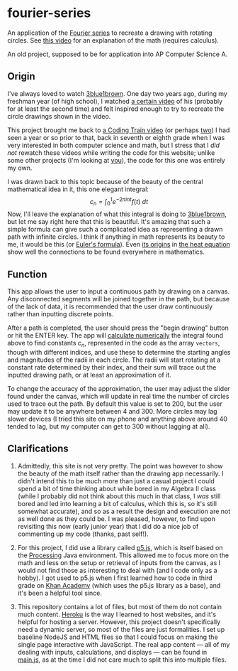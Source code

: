 # fourier-series
An application of the [Fourier series](https://en.wikipedia.org/wiki/Fourier_series) to recreate a drawing with rotating circles. See [this video](https://www.youtube.com/watch?v=r6sGWTCMz2k) for an explanation of the math (requires calculus).

An old project, supposed to be for application into AP Computer Science A.

## Origin
I've always loved to watch [3blue1brown](https://www.youtube.com/c/3blue1brown). One day two years ago, during my freshman year (of high school), I watched [a certain video](https://www.youtube.com/watch?v=r6sGWTCMz2k) of his (probably for at least the second time) and felt inspired enough to try to recreate the circle drawings shown in the video.

This project brought me back to [a Coding Train video](https://www.youtube.com/watch?v=MY4luNgGfms) (or perhaps [two](https://www.youtube.com/watch?v=Mm2eYfj0SgA)) I had seen a year or so prior to that, back in seventh or eighth grade when I was very interested in both computer science and math, but I stress that I *did not* rewatch these videos while writing the code for this website; unlike some other projects (I'm looking at [you](https://www.youtube.com/watch?v=flxOkx0yLrY)), the code for this one was entirely my own.

I was drawn back to this topic because of the beauty of the central mathematical idea in it, this one elegant integral:
$$c_n=\int _0^1 e^{-2\pi i n t} f(t) \ dt$$
Now, I'll leave the explanation of what this integral is doing to [3blue1brown](https://www.youtube.com/watch?v=r6sGWTCMz2k&t=982s), but let me say right here that this is beautiful. It's amazing that such a simple formula can give such a complicated idea as representing a drawn path with infinite circles. I think if anything in math represents its beauty to me, it would be this (or [Euler's formula](https://en.wikipedia.org/wiki/Euler%27s_formula)). Even [its origins](https://en.wikipedia.org/wiki/Heat_equation#Solving_the_heat_equation_using_Fourier_series) in [the heat equation](https://en.wikipedia.org/wiki/Heat_equation) show well the connections to be found everywhere in mathematics.


## Function
This app allows the user to input a continuous path by drawing on a canvas. Any disconnected segments will be joined together in the path, but because of the lack of data, it is recommended that the user draw continuously rather than inputting discrete points.

After a path is completed, the user should press the "begin drawing" button or hit the ENTER key. The app will [calculate numerically](https://en.wikipedia.org/wiki/Numerical_integration) the integral found above to find constants $c_n$, represented in the code as the array `vectors`, though with different indices, and use these to determine the starting angles and magnitudes of the radii in each circle. The radii will start rotating at a constant rate determined by their index, and their sum will trace out the inputted drawing path, or at least an approximation of it.

To change the accuracy of the approximation, the user may adjust the slider found under the canvas, which will update in real time the number of circles used to trace out the path. By default this value is set to 200, but the user may update it to be anywhere between 4 and 300. More circles may lag slower devices (I tried this site on my phone and anything above around 40 tended to lag, but my computer can get to 300 without lagging at all).


## Clarifications
1. Admittedly, this site is not very pretty. The point was however to show the beauty of the math itself rather than the drawing app necessarily. I didn't intend this to be much more than just a casual project I could spend a bit of time thinking about while bored in my Algebra II class (while I probably did not think about this much in that class, I *was* still bored and led into learning a bit of calculus, which this is, so it's still somewhat accurate), and so as a result the design and execution are not as well done as they could be. I was pleased, however, to find upon revisiting this now (early junior year) that I did do a nice job of commenting up my code (thanks, past self!).

2. For this project, I did use a library called [p5.js](https://p5js.org/), which is itself based on the [Processing](https://processing.org/) Java environment. This allowed me to focus more on the math and less on the setup or retrieval of inputs from the canvas, as I would not find those as interesting to deal with (and I code only as a hobby). I got used to p5.js when I first learned how to code in third grade on [Khan Academy](https://www.khanacademy.org/computing/computer-programming) (which uses the p5.js library as a base), and it's been a helpful tool since.

3. This repository contains a lot of files, but most of them do not contain much content. [Heroku](https://www.heroku.com/) is the way I learned to host websites, and it's helpful for hosting a server. However, this project doesn't specifically need a dynamic server, so most of the files are just formalities. I set up baseline NodeJS and HTML files so that I could focus on making the single page interactive with JavaScript. The real app content — all of my dealing with inputs, calculations, and displays — can be found in [main.js](public/main.js), as at the time I did not care much to split this into multiple files.
